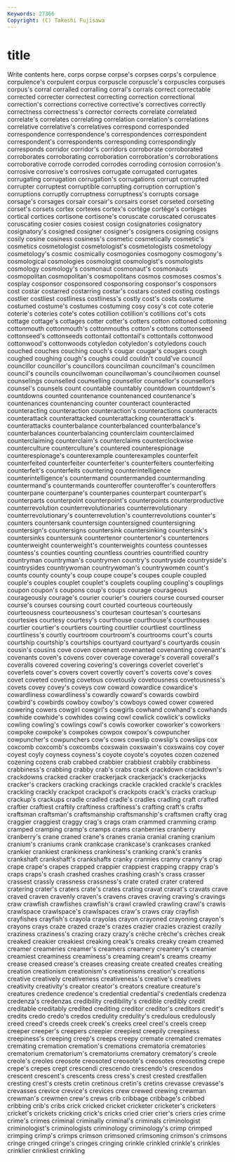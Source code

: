 ```yaml
---
Keywords: 27366 
Copyright: (C) Takeshi Fujisawa
---
```


# title

Write contents here.
corps corpse corpse's corpses corps's
corpulence corpulence's corpulent corpus corpuscle corpuscle's corpuscles corpuses corpus's corral
corralled corralling corral's corrals correct correctable corrected correcter correctest correcting
correction correctional correction's corrections corrective corrective's correctives correctly correctness correctness's
corrector corrects correlate correlated correlate's correlates correlating correlation correlation's correlations
correlative correlative's correlatives correspond corresponded correspondence correspondence's correspondences correspondent correspondent's
correspondents corresponding correspondingly corresponds corridor corridor's corridors corroborate corroborated corroborates
corroborating corroboration corroboration's corroborations corroborative corrode corroded corrodes corroding corrosion
corrosion's corrosive corrosive's corrosives corrugate corrugated corrugates corrugating corrugation corrugation's
corrugations corrupt corrupted corrupter corruptest corruptible corrupting corruption corruption's corruptions
corruptly corruptness corruptness's corrupts corsage corsage's corsages corsair corsair's corsairs
corset corseted corseting corset's corsets cortex cortexes cortex's cortège cortège's
cortèges cortical cortices cortisone cortisone's coruscate coruscated coruscates coruscating cosier
cosies cosiest cosign cosignatories cosignatory cosignatory's cosigned cosigner cosigner's cosigners
cosigning cosigns cosily cosine cosiness cosiness's cosmetic cosmetically cosmetic's cosmetics
cosmetologist cosmetologist's cosmetologists cosmetology cosmetology's cosmic cosmically cosmogonies cosmogony cosmogony's
cosmological cosmologies cosmologist cosmologist's cosmologists cosmology cosmology's cosmonaut cosmonaut's cosmonauts
cosmopolitan cosmopolitan's cosmopolitans cosmos cosmoses cosmos's cosplay cosponsor cosponsored cosponsoring
cosponsor's cosponsors cost costar costarred costarring costar's costars costed costing
costings costlier costliest costliness costliness's costly cost's costs costume costumed
costume's costumes costuming cosy cosy's cot cote coterie coterie's coteries
cote's cotes cotillion cotillion's cotillions cot's cots cottage cottage's cottages
cotter cotter's cotters cotton cottoned cottoning cottonmouth cottonmouth's cottonmouths cotton's
cottons cottonseed cottonseed's cottonseeds cottontail cottontail's cottontails cottonwood cottonwood's cottonwoods
cotyledon cotyledon's cotyledons couch couched couches couching couch's cougar cougar's
cougars cough coughed coughing cough's coughs could couldn't could've council
councillor councillor's councillors councilman councilman's councilmen council's councils councilwoman councilwoman's
councilwomen counsel counselings counselled counselling counsellor counsellor's counsellors counsel's counsels
count countable countably countdown countdown's countdowns counted countenance countenanced countenance's
countenances countenancing counter counteract counteracted counteracting counteraction counteraction's counteractions counteracts
counterattack counterattacked counterattacking counterattack's counterattacks counterbalance counterbalanced counterbalance's counterbalances counterbalancing
counterclaim counterclaimed counterclaiming counterclaim's counterclaims counterclockwise counterculture counterculture's countered counterespionage
counterespionage's counterexample counterexamples counterfeit counterfeited counterfeiter counterfeiter's counterfeiters counterfeiting counterfeit's
counterfeits countering counterintelligence counterintelligence's countermand countermanded countermanding countermand's countermands counteroffer
counteroffer's counteroffers counterpane counterpane's counterpanes counterpart counterpart's counterparts counterpoint counterpoint's
counterpoints counterproductive counterrevolution counterrevolutionaries counterrevolutionary counterrevolutionary's counterrevolution's counterrevolutions counter's counters
countersank countersign countersigned countersigning countersign's countersigns countersink countersinking countersink's countersinks
countersunk countertenor countertenor's countertenors counterweight counterweight's counterweights countess countesses countess's
counties counting countless countries countrified country countryman countryman's countrymen country's
countryside countryside's countrysides countrywoman countrywoman's countrywomen count's counts county county's
coup coupe coupe's coupes couple coupled couple's couples couplet couplet's
couplets coupling coupling's couplings coupon coupon's coupons coup's coups courage
courageous courageously courage's courier courier's couriers course coursed courser course's
courses coursing court courted courteous courteously courteousness courteousness's courtesan courtesan's
courtesans courtesies courtesy courtesy's courthouse courthouse's courthouses courtier courtier's courtiers
courting courtlier courtliest courtliness courtliness's courtly courtroom courtroom's courtrooms court's
courts courtship courtship's courtships courtyard courtyard's courtyards cousin cousin's cousins
cove coven covenant covenanted covenanting covenant's covenants coven's covens cover
coverage coverage's coverall coverall's coveralls covered covering covering's coverings coverlet
coverlet's coverlets cover's covers covert covertly covert's coverts cove's coves
covet coveted coveting covetous covetously covetousness covetousness's covets covey covey's
coveys cow coward cowardice cowardice's cowardliness cowardliness's cowardly coward's cowards
cowbird cowbird's cowbirds cowboy cowboy's cowboys cowed cower cowered cowering
cowers cowgirl cowgirl's cowgirls cowhand cowhand's cowhands cowhide cowhide's cowhides
cowing cowl cowlick cowlick's cowlicks cowling cowling's cowlings cowl's cowls
coworker coworker's coworkers cowpoke cowpoke's cowpokes cowpox cowpox's cowpuncher cowpuncher's
cowpunchers cow's cows cowslip cowslip's cowslips cox coxcomb coxcomb's coxcombs
coxswain coxswain's coxswains coy coyer coyest coyly coyness coyness's coyote
coyote's coyotes cozen cozened cozening cozens crab crabbed crabbier crabbiest
crabbily crabbiness crabbiness's crabbing crabby crab's crabs crack crackdown crackdown's
crackdowns cracked cracker crackerjack crackerjack's crackerjacks cracker's crackers cracking crackings
crackle crackled crackle's crackles crackling crackly crackpot crackpot's crackpots crack's
cracks crackup crackup's crackups cradle cradled cradle's cradles cradling craft
crafted craftier craftiest craftily craftiness craftiness's crafting craft's crafts craftsman
craftsman's craftsmanship craftsmanship's craftsmen crafty crag craggier craggiest craggy crag's
crags cram crammed cramming cramp cramped cramping cramp's cramps crams
cranberries cranberry cranberry's crane craned crane's cranes crania cranial craning
cranium cranium's craniums crank crankcase crankcase's crankcases cranked crankier crankiest
crankiness crankiness's cranking crank's cranks crankshaft crankshaft's crankshafts cranky crannies
cranny cranny's crap crape crape's crapes crapped crappier crappiest crapping
crappy crap's craps craps's crash crashed crashes crashing crash's crass
crasser crassest crassly crassness crassness's crate crated crater cratered cratering
crater's craters crate's crates crating cravat cravat's cravats crave craved
craven cravenly craven's cravens craves craving craving's cravings craw crawfish
crawfishes crawfish's crawl crawled crawling crawl's crawls crawlspace crawlspace's crawlspaces
craw's craws cray crayfish crayfishes crayfish's crayola crayolas crayon crayoned
crayoning crayon's crayons crays craze crazed craze's crazes crazier crazies
craziest crazily craziness craziness's crazing crazy crazy's crèche crèche's crèches
creak creaked creakier creakiest creaking creak's creaks creaky cream creamed
creamer creameries creamer's creamers creamery creamery's creamier creamiest creaminess creaminess's
creaming cream's creams creamy crease creased crease's creases creasing create
created creates creating creation creationism creationism's creationisms creation's creations creative
creatively creativeness creativeness's creative's creatives creativity creativity's creator creator's creators
creature creature's creatures credence credence's credential credential's credentials credenza credenza's
credenzas credibility credibility's credible credibly credit creditable creditably credited crediting
creditor creditor's creditors credit's credits credo credo's credos credulity credulity's
credulous credulously creed creed's creeds creek creek's creeks creel creel's
creels creep creeper creeper's creepers creepier creepiest creepily creepiness creepiness's
creeping creep's creeps creepy cremate cremated cremates cremating cremation cremation's
cremations crematoria crematories crematorium crematorium's crematoriums crematory crematory's creole creole's
creoles creosote creosoted creosote's creosotes creosoting crepe crepe's crepes crept
crescendi crescendo crescendo's crescendos crescent crescent's crescents cress cress's crest
crested crestfallen cresting crest's crests cretin cretinous cretin's cretins crevasse
crevasse's crevasses crevice crevice's crevices crew crewed crewing crewman crewman's
crewmen crew's crews crib cribbage cribbage's cribbed cribbing crib's cribs
crick cricked cricket cricketer cricketer's cricketers cricket's crickets cricking crick's
cricks cried crier crier's criers cries crime crime's crimes criminal
criminally criminal's criminals criminologist criminologist's criminologists criminology criminology's crimp crimped
crimping crimp's crimps crimson crimsoned crimsoning crimson's crimsons cringe cringed
cringe's cringes cringing crinkle crinkled crinkle's crinkles crinklier crinkliest crinkling
